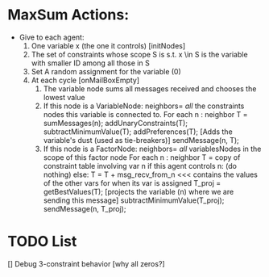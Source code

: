 # MaxSum Actions:
- Give to each agent:
    1. One variable x (the one it controls)   [initNodes]
    2. The set of constraints whose scope S is s.t. x \in S is the 
       variable with smaller ID among all those in S
    3. Set A random assignment for the variable (0)
    4. At each cycle [onMailBoxEmpty]
       1. The variable node sums all messages received and chooses the lowest value
       2. If this node is a VariableNode:
          neighbors= *all* the constraints nodes this variable is connected to.
          For each n : neighbor
             T = sumMessages(n);
             addUnaryConstraints(T);
             subtractMinimumValue(T);
             addPreferences(T); [Adds the variable's dust (used as tie-breakers)]
             sendMessage(n, T);
       3. If this node is a FactorNode:
          neighbors= *all* variablesNodes in the scope of this factor node
          For each n : neighbor
             T = copy of constraint table involving var n
             if this agent controls n: (do nothing)
             else: T = T + msg_recv_from_n   <<< contains the values of the other vars for when its var is assigned 
             T_proj = getBestValues(T);          [projects the variable (n) where we are sending this message]
   		     subtractMinimumValue(T_proj);
		     sendMessage(n, T_proj);

# TODO List

[] Debug 3-constraint behavior [why all zeros?]